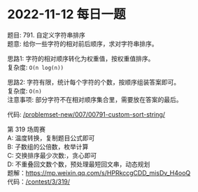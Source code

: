 # 2022-11-12 每日一题


题目: 791. 自定义字符串排序  
题意: 给你一些字符的相对前后顺序，求对字符串排序。  


思路1: 字符的相对顺序转化为权重值，按权重值排序。  
复杂度: `O(n log(n))`  


思路2: 字符有限，统计每个字符的个数，按顺序组装答案即可。  
复杂度: `O(n)`  
注意事项: 部分字符不在相对顺序集合里，需要放在答案的最后。  



代码: [/problemset-new/007/00791-custom-sort-string/](/problemset-new/007/00791-custom-sort-string/)  


第 319 场周赛   
A: 温度转换，复制题目公式即可  
B: 子数组的公倍数，枚举计算  
C: 交换排序最少次数:，贪心即可  
D: 不重叠回文数个数，预处理最短回文串，动态规划  
题解：https://mp.weixin.qq.com/s/HPRkccgCDD_misDv_H4ooQ   
代码：[/contest/3/319/](/contest/3/319/)  
